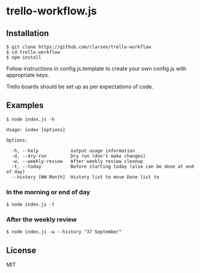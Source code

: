 # trello-workflow.js

## Installation
    $ git clone https://github.com/clarsen/trello-workflow
    $ cd trello-workflow
    $ npm install

Follow instructions in config.js.template to create your own config.js with appropriate keys.

Trello boards should be set up as per expectations of code.


## Examples
    $ node index.js -h

    Usage: index [options]

    Options:

      -h, --help            output usage information
      -d, --dry-run         Dry run (don't make changes)
      -w, --weekly-review   After weekly review cleanup
      -t, --today           Before starting today (also can be done at end of day)
      --history [WW Month]  History list to move Done list to

### In the morning or end of day
    $ node index.js -t

### After the weekly review
    $ node index.js -w --history "37 September"

## License

MIT
